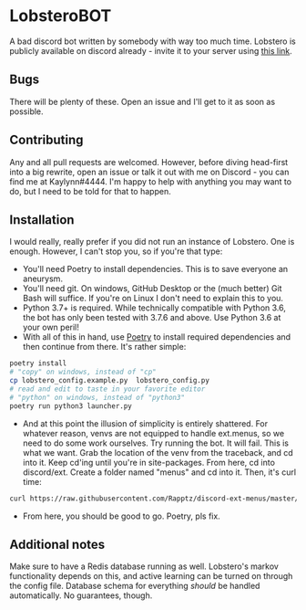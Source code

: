
# LobsteroBOT
A bad discord bot written by somebody with way too much time.
Lobstero is publicly available on discord already - invite it to your server using [this link](https://discordapp.com/api/oauth2/authorize?client_id=642538503711752234&scope=bot).

## Bugs
There will be plenty of these. Open an issue and I'll get to it as soon as possible.

## Contributing
Any and all pull requests are welcomed. However, before diving head-first into a big rewrite, open an issue or talk it out with me on Discord - you can find me at Kaylynn#4444. I'm happy to help with anything you may want to do, but I need to be told for that to happen.

## Installation
 I would really, really prefer if you did not run an instance of Lobstero. One is enough. However, I can't stop you, so if you're that type:

 - You'll need Poetry to install dependencies. This is to save everyone an aneurysm.
 - You'll need git. On windows, GitHub Desktop or the (much better) Git Bash will suffice. If you're on Linux I don't need to explain this to you. 
 - Python 3.7+ is required. While technically compatible with Python 3.6, the bot has only been tested with 3.7.6 and above. Use Python 3.6 at your own peril!
 - With all of this in hand, use [Poetry](https://python-poetry.org/) to install required dependencies and then continue from there. It's rather simple:

```sh
poetry install
# "copy" on windows, instead of "cp"
cp lobstero_config.example.py  lobstero_config.py
# read and edit to taste in your favorite editor
# "python" on windows, instead of "python3"
poetry run python3 launcher.py
```
 - And at this point the illusion of simplicity is entirely shattered. For whatever reason, venvs are not equipped to handle ext.menus, so we need to do some work ourselves. Try running the bot. It will fail. This is what we want. Grab the location of the venv from the traceback, and cd into it. Keep cd'ing until you're in site-packages. From here, cd into discord/ext. Create a folder named "menus" and cd into it. Then, it's curl time:
 
 ```sh
 curl https://raw.githubusercontent.com/Rapptz/discord-ext-menus/master/discord/ext/menus/__init__.py --output __init__.py
 ```
 
  - From here, you should be good to go. Poetry, pls fix.

## Additional notes

Make sure to have a Redis database running as well. Lobstero's markov functionality depends on this, and active learning can be turned on through the config file.
Database schema for everything *should* be handled automatically. No guarantees, though.


